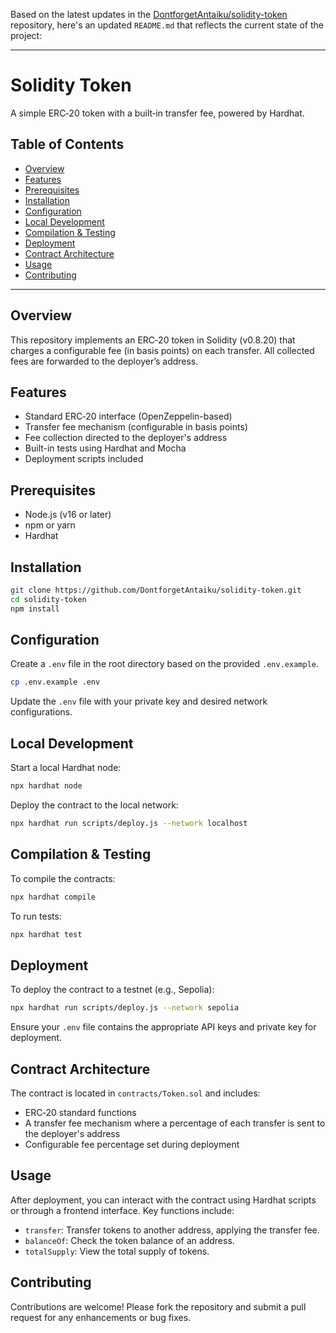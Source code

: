 Based on the latest updates in the [DontforgetAntaiku/solidity-token](https://github.com/DontforgetAntaiku/solidity-token) repository, here's an updated `README.md` that reflects the current state of the project:

---

# Solidity Token

A simple ERC‑20 token with a built‑in transfer fee, powered by Hardhat.

## Table of Contents

* [Overview](#overview)
* [Features](#features)
* [Prerequisites](#prerequisites)
* [Installation](#installation)
* [Configuration](#configuration)
* [Local Development](#local-development)
* [Compilation & Testing](#compilation--testing)
* [Deployment](#deployment)
* [Contract Architecture](#contract-architecture)
* [Usage](#usage)
* [Contributing](#contributing)

---

## Overview

This repository implements an ERC‑20 token in Solidity (v0.8.20) that charges a configurable fee (in basis points) on each transfer. All collected fees are forwarded to the deployer’s address.

## Features

* Standard ERC‑20 interface (OpenZeppelin-based)
* Transfer fee mechanism (configurable in basis points)
* Fee collection directed to the deployer's address
* Built-in tests using Hardhat and Mocha
* Deployment scripts included

## Prerequisites

* Node.js (v16 or later)
* npm or yarn
* Hardhat

## Installation

```bash
git clone https://github.com/DontforgetAntaiku/solidity-token.git
cd solidity-token
npm install
```



## Configuration

Create a `.env` file in the root directory based on the provided `.env.example`.

```bash
cp .env.example .env
```



Update the `.env` file with your private key and desired network configurations.

## Local Development

Start a local Hardhat node:

```bash
npx hardhat node
```



Deploy the contract to the local network:

```bash
npx hardhat run scripts/deploy.js --network localhost
```



## Compilation & Testing

To compile the contracts:

```bash
npx hardhat compile
```



To run tests:

```bash
npx hardhat test
```



## Deployment

To deploy the contract to a testnet (e.g., Sepolia):

```bash
npx hardhat run scripts/deploy.js --network sepolia
```



Ensure your `.env` file contains the appropriate API keys and private key for deployment.

## Contract Architecture

The contract is located in `contracts/Token.sol` and includes:

* ERC‑20 standard functions
* A transfer fee mechanism where a percentage of each transfer is sent to the deployer's address
* Configurable fee percentage set during deployment

## Usage

After deployment, you can interact with the contract using Hardhat scripts or through a frontend interface. Key functions include:

* `transfer`: Transfer tokens to another address, applying the transfer fee.
* `balanceOf`: Check the token balance of an address.
* `totalSupply`: View the total supply of tokens.

## Contributing

Contributions are welcome! Please fork the repository and submit a pull request for any enhancements or bug fixes.
